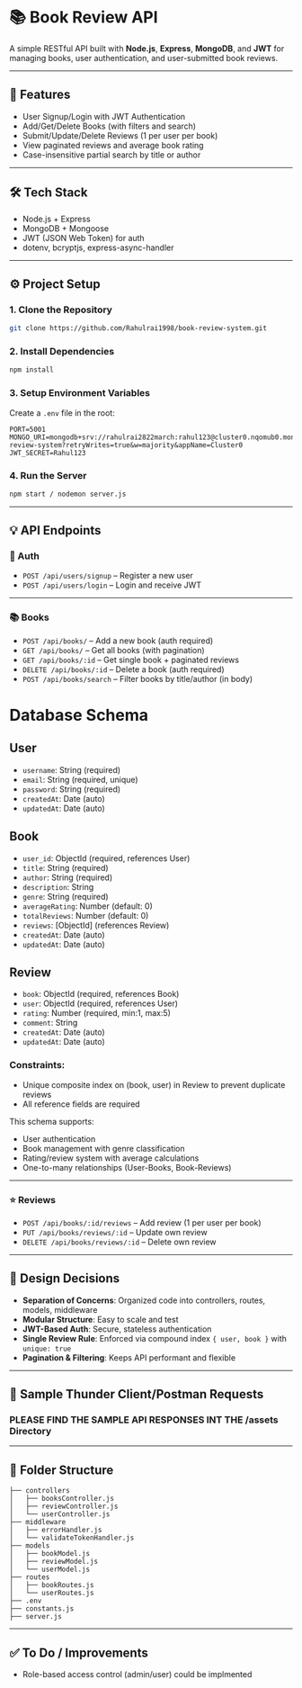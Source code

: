 # 📚 Book Review API

A simple RESTful API built with **Node.js**, **Express**, **MongoDB**, and **JWT** for managing books, user authentication, and user-submitted book reviews.

---

## 🚀 Features

- User Signup/Login with JWT Authentication
- Add/Get/Delete Books (with filters and search)
- Submit/Update/Delete Reviews (1 per user per book)
- View paginated reviews and average book rating
- Case-insensitive partial search by title or author

---

## 🛠 Tech Stack

- Node.js + Express
- MongoDB + Mongoose
- JWT (JSON Web Token) for auth
- dotenv, bcryptjs, express-async-handler

---

## ⚙️ Project Setup

### 1. Clone the Repository

```bash
git clone https://github.com/Rahulrai1998/book-review-system.git
```

### 2. Install Dependencies

```bash
npm install
```

### 3. Setup Environment Variables

Create a `.env` file in the root:

```env
PORT=5001
MONGO_URI=mongodb+srv://rahulrai2822march:rahul123@cluster0.nqomub0.mongodb.net/book-review-system?retryWrites=true&w=majority&appName=Cluster0
JWT_SECRET=Rahul123
```

### 4. Run the Server

```bash
npm start / nodemon server.js
```

---

## 💡 API Endpoints

### 🔐 Auth

- `POST /api/users/signup` – Register a new user
- `POST /api/users/login` – Login and receive JWT

---

### 📚 Books

- `POST /api/books/` – Add a new book (auth required)
- `GET /api/books/` – Get all books (with pagination)
- `GET /api/books/:id` – Get single book + paginated reviews
- `DELETE /api/books/:id` – Delete a book (auth required)
- `POST /api/books/search` – Filter books by title/author (in body)

# Database Schema

## User

* `username`: String (required)
* `email`: String (required, unique)
* `password`: String (required)
* `createdAt`: Date (auto)
* `updatedAt`: Date (auto)

## Book

* `user_id`: ObjectId (required, references User)
* `title`: String (required)
* `author`: String (required)
* `description`: String
* `genre`: String (required)
* `averageRating`: Number (default: 0)
* `totalReviews`: Number (default: 0)
* `reviews`: [ObjectId] (references Review)
* `createdAt`: Date (auto)
* `updatedAt`: Date (auto)

## Review

* `book`: ObjectId (required, references Book)
* `user`: ObjectId (required, references User)
* `rating`: Number (required, min:1, max:5)
* `comment`: String
* `createdAt`: Date (auto)
* `updatedAt`: Date (auto)

### Constraints:

* Unique composite index on (book, user) in Review to prevent duplicate reviews
* All reference fields are required

This schema supports:

* User authentication
* Book management with genre classification
* Rating/review system with average calculations
* One-to-many relationships (User-Books, Book-Reviews)

---

### ⭐ Reviews

- `POST /api/books/:id/reviews` – Add review (1 per user per book)
- `PUT /api/books/reviews/:id` – Update own review
- `DELETE /api/books/reviews/:id` – Delete own review

---

## 🔧 Design Decisions

- **Separation of Concerns**: Organized code into controllers, routes, models, middleware
- **Modular Structure**: Easy to scale and test
- **JWT-Based Auth**: Secure, stateless authentication
- **Single Review Rule**: Enforced via compound index `{ user, book }` with `unique: true`
- **Pagination & Filtering**: Keeps API performant and flexible

---

## 🧪 Sample Thunder Client/Postman Requests

### PLEASE FIND THE SAMPLE API RESPONSES INT THE /assets Directory

---

## 📁 Folder Structure

```
├── controllers
│   ├── booksController.js
│   ├── reviewController.js
│   └── userController.js
├── middleware
│   ├── errorHandler.js
│   └── validateTokenHandler.js
├── models
│   ├── bookModel.js
│   ├── reviewModel.js
│   └── userModel.js
├── routes
│   ├── bookRoutes.js
│   └── userRoutes.js
├── .env
├── constants.js
├── server.js
```

---

## ✅ To Do / Improvements

- Role-based access control (admin/user) could be implmented
